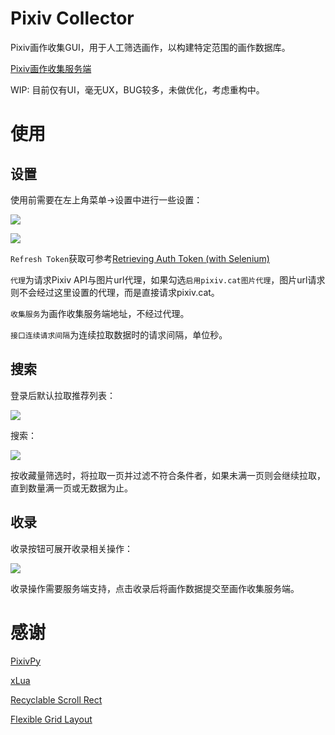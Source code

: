 # Pixiv Collector
Pixiv画作收集GUI，用于人工筛选画作，以构建特定范围的画作数据库。

[Pixiv画作收集服务端](https://github.com/pmisu/Pixiv-Collector-Server)

WIP: 目前仅有UI，毫无UX，BUG较多，未做优化，考虑重构中。

# 使用
## 设置
使用前需要在左上角菜单->设置中进行一些设置：

![](https://i.loli.net/2021/10/23/X69LUY8WnzMNkAe.png)

![](https://i.loli.net/2021/10/23/Wa6GkgScloTLdCQ.png)

`Refresh Token`获取可参考[Retrieving Auth Token (with Selenium)](https://gist.github.com/upbit/6edda27cb1644e94183291109b8a5fde)

`代理`为请求Pixiv API与图片url代理，如果勾选`启用pixiv.cat图片代理`，图片url请求则不会经过这里设置的代理，而是直接请求pixiv.cat。

`收集服务`为画作收集服务端地址，不经过代理。

`接口连续请求间隔`为连续拉取数据时的请求间隔，单位秒。

## 搜索
登录后默认拉取推荐列表：

![](https://i.loli.net/2021/10/23/ve6fJ5qHhz7l1ax.png)

搜索：

![](https://i.loli.net/2021/10/23/1mUqKbuNxgvtOVJ.png)

按收藏量筛选时，将拉取一页并过滤不符合条件者，如果未满一页则会继续拉取，直到数量满一页或无数据为止。

## 收录
收录按钮可展开收录相关操作：

![](https://i.loli.net/2021/10/23/2qL3r6MHScDtVzK.png)

收录操作需要服务端支持，点击收录后将画作数据提交至画作收集服务端。

# 感谢
[PixivPy](https://github.com/upbit/pixivpy)

[xLua](https://github.com/Tencent/xLua)

[Recyclable Scroll Rect](https://github.com/MdIqubal/Recyclable-Scroll-Rect)

[Flexible Grid Layout](https://github.com/mohsinkhan26/flex-grid-layout)
